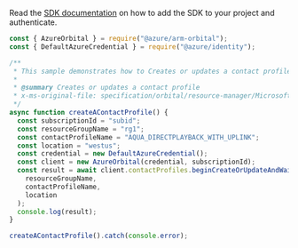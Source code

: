 Read the [SDK documentation](https://github.com/Azure/azure-sdk-for-js/blob/%40azure%2Farm-orbital_1.0.0/sdk/orbital/arm-orbital/README.md) on how to add the SDK to your project and authenticate.

```javascript
const { AzureOrbital } = require("@azure/arm-orbital");
const { DefaultAzureCredential } = require("@azure/identity");

/**
 * This sample demonstrates how to Creates or updates a contact profile
 *
 * @summary Creates or updates a contact profile
 * x-ms-original-file: specification/orbital/resource-manager/Microsoft.Orbital/stable/2022-03-01/examples/ContactProfileCreate.json
 */
async function createAContactProfile() {
  const subscriptionId = "subid";
  const resourceGroupName = "rg1";
  const contactProfileName = "AQUA_DIRECTPLAYBACK_WITH_UPLINK";
  const location = "westus";
  const credential = new DefaultAzureCredential();
  const client = new AzureOrbital(credential, subscriptionId);
  const result = await client.contactProfiles.beginCreateOrUpdateAndWait(
    resourceGroupName,
    contactProfileName,
    location
  );
  console.log(result);
}

createAContactProfile().catch(console.error);
```
